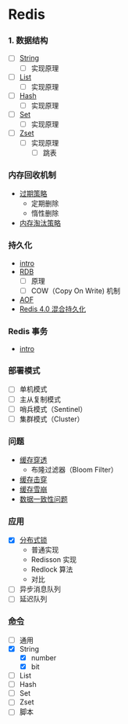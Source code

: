 # Redis

### 1. 数据结构
- [ ] [String](/docs/数据类型/String.md)
    - [ ] 实现原理
- [ ] [List](/docs/数据类型/List.md)
    - [ ] 实现原理
- [ ] [Hash](/docs/数据类型/Hash.md)
    - [ ] 实现原理
- [ ] [Set](/docs/数据类型/Set.md)
    - [ ] 实现原理
- [ ] [Zset](/docs/数据类型/Zset.md)
    - [ ] 实现原理
        - [ ] 跳表

### 内存回收机制
- [过期策略](/docs/内存回收机制/README.md)
    - 定期删除
    - 惰性删除
- [内存淘汰策略](/docs/内存回收机制/README.md)

### 持久化
- [intro](/docs/持久化/README.md)
- [RDB](/docs/持久化/RDB.md)
    - [ ] 原理
    - [ ] COW（Copy On Write) 机制
- [AOF](/docs/持久化/AOF.md)
- [Redis 4.0 混合持久化](/docs/持久化/README.md)

### Redis 事务
- [intro](/docs/事务/README.md)

### 部署模式
- [ ] 单机模式
- [ ] 主从复制模式
- [ ] 哨兵模式（Sentinel）
- [ ] 集群模式（Cluster）

### 问题
- [缓存穿透](/docs/问题/README.md#缓存穿透)
    - 布隆过滤器（Bloom Filter）
- [缓存击穿](/docs/问题/README.md#缓存击穿)
- [缓存雪崩](/docs/问题/README.md#缓存雪崩)
- [数据一致性问题](/docs/问题/README.md#数据一致性问题)

### 应用
- [x] [分布式锁](/docs/应用/分布式锁.md)
    - 普通实现
    - Redisson 实现
    - Redlock 算法
    - 对比
- [ ] 异步消息队列
- [ ] 延迟队列

### [命令](./命令/README.md)

- [ ] 通用
- [x] String
    - [x] number
    - [x] bit
- [ ] List
- [ ] Hash
- [ ] Set
- [ ] Zset
- [ ] 脚本